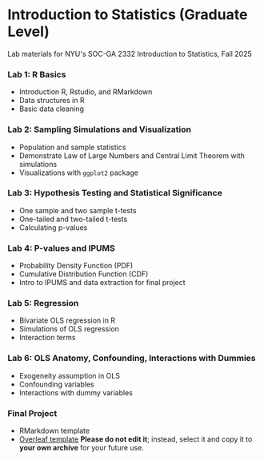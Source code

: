# Introduction to Statistics (Graduate Level)
Lab materials for NYU's SOC-GA 2332 Introduction to Statistics, Fall 2025

### Lab 1: R Basics
+ Introduction R, Rstudio, and RMarkdown
+ Data structures in R
+ Basic data cleaning

### Lab 2: Sampling Simulations and Visualization
+ Population and sample statistics
+ Demonstrate Law of Large Numbers and Central Limit Theorem with simulations
+ Visualizations with `ggplot2` package

### Lab 3: Hypothesis Testing and Statistical Significance
+ One sample and two sample t-tests
+ One-tailed and two-tailed t-tests
+ Calculating p-values

### Lab 4: P-values and IPUMS
+ Probability Density Function (PDF) 
+ Cumulative Distribution Function (CDF)
+ Intro to IPUMS and data extraction for final project

### Lab 5: Regression
+ Bivariate OLS regression in R
+ Simulations of OLS regression
+ Interaction terms

### Lab 6: OLS Anatomy, Confounding, Interactions with Dummies
+ Exogeneity assumption in OLS
+ Confounding variables
+ Interactions with dummy variables

### Final Project
+ RMarkdown template
+ [Overleaf template](https://www.overleaf.com/read/fwnymhcgwthf#8f643a) **Please do not edit it**; instead, select it and copy it to **your own archive** for your future use.
